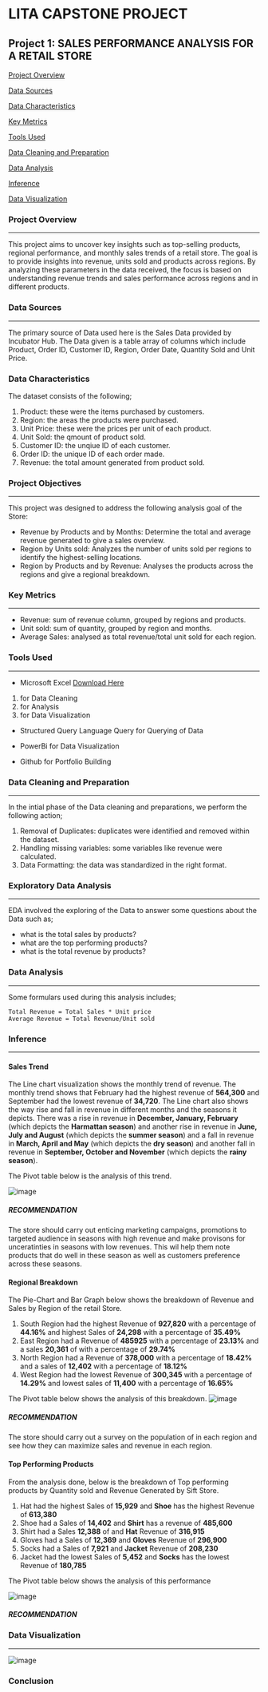 # LITA CAPSTONE PROJECT

## Project 1: SALES PERFORMANCE ANALYSIS FOR A RETAIL STORE

[Project Overview](#project-overview)

[Data Sources](#data-sources)

[Data Characteristics](#data-characteristics)

[Key Metrics](#key-metrics)

[Tools Used](#tools-used)

[Data Cleaning and Preparation](#data-cleaning-and-preparation)

[Data Analysis](#data-analysis)

[Inference](#inference)

[Data Visualization](#data-visualization)

### Project Overview
---
This project aims to uncover key insights such as top-selling products, regional performance, and monthly sales trends of a retail store. The goal is to provide insights into revenue, units sold and products across regions. By analyzing these parameters in the data received, the focus is based on understanding revenue trends and sales performance across regions and in different products.

### Data Sources
---
The primary source of Data used here is the Sales Data provided by Incubator Hub. The Data given is a table array of columns which include Product, Order ID, Customer ID, Region, Order Date, Quantity Sold and Unit Price.

### Data Characteristics
The dataset consists of the following;
1. Product: these were the items purchased by customers.
2. Region: the areas the products were purchased.
3. Unit Price: these were the prices per unit of each product.
4. Unit Sold: the qmount of product sold.
5. Customer ID: the unqiue ID of each customer.
6. Order ID: the unique ID of each order made.
7. Revenue: the total amount generated from product sold.


### Project Objectives
---
This project was designed to address the following analysis goal of the Store:
- Revenue by Products and by Months: Determine the total and average revenue generated to give a sales overview.
- Region by Units sold: Analyzes the number of units sold per regions to identify the highest-selling locations.
- Region by Products and by Revenue: Analyses the products across the regions and give a regional breakdown.

### Key Metrics
---
- Revenue: sum of revenue column, grouped by regions and products.
- Unit sold: sum of quantity, grouped by region and months.
- Average Sales: analysed as total revenue/total unit sold for each region.

### Tools Used
---
- Microsoft Excel [Download Here](https://www.microsoftexcel.com)
 1. for Data Cleaning
 2. for Analysis
 3. for Data Visualization

- Structured Query Language Query for Querying of Data
  
- PowerBi for Data Visualization
  
- Github for Portfolio Building
  
 ### Data Cleaning and Preparation
  ---
  In the intial phase of the Data cleaning and preparations, we perform the following action;
  1. Removal of Duplicates: duplicates were identified and removed within the dataset.
  2. Handling missing variables: some variables like revenue were calculated.
  3. Data Formatting: the data was standardized in the right format.

### Exploratory Data Analysis
  ---
  EDA involved the exploring of the Data to answer some questions about the Data such as;
  - what is the total sales by products?
  - what are the top performing products?
  - what is the total revenue by products?
 
### Data Analysis
  ---
  Some formulars used during this analysis includes;

  ```
  Total Revenue = Total Sales * Unit price
  Average Revenue = Total Revenue/Unit sold
  ```


### Inference
---

#### Sales Trend
The Line chart visualization shows the monthly trend of revenue. The monthly trend shows that February had the highest revenue of **564,300** and September had the lowest revenue of **34,720**. The Line chart also shows the way rise and fall in revenue in different months and the seasons it depicts.
There was a rise in revenue in **December, January, February** (which depicts the **Harmattan season**) and another rise in revenue in **June, July and August** (which depicts the **summer season**) and a fall in revenue in **March, April and May** (which depicts the **dry season**) and another fall in revenue in **September, October and November** (which depicts the **rainy season**).

The Pivot table below is the analysis of this trend.

![image](https://github.com/user-attachments/assets/aa9fbbbb-e6e8-4f81-8dd4-4ee611e302d2)


##### RECOMMENDATION
The store should carry out enticing marketing campaigns, promotions to targeted audience in seasons with high revenue and make provisons for unceratinties in seasons with low revenues. This wil help them note products that do well in these season as well as customers preference across these seasons.



#### Regional Breakdown
The Pie-Chart and Bar Graph below shows the breakdown of Revenue and Sales by Region of the retail Store.
1. South Region had the highest Revenue of **927,820** with a percentage of **44.16%** and highest Sales of **24,298** with a percentage of **35.49%**
2. East Region had a Revenue of **485925** with a percentage of **23.13%** and a sales **20,361** of with a percentage of **29.74%**
3. North Region had a Revenue of **378,000** with a percentage of **18.42%** and a sales of **12,402** with a percentage of **18.12%**
4. West Region had the lowest Revenue of **300,345** with a percentage of **14.29%** and lowest sales of **11,400** with a percentage of **16.65%**

The Pivot table below shows the analysis of this breakdown.
![image](https://github.com/user-attachments/assets/1ebc9c0c-a8e2-4fcd-8dfe-1159aa8fe1f5)

##### RECOMMENDATION
The store should carry out a survey on the population of in each region and see how they can maximize sales and revenue in each region. 



#### Top Performing Products
From the analysis done, below is the breakdown of Top performing products by Quantity sold and Revenue Generated by Sift Store.
1. Hat had the highest Sales of **15,929** and **Shoe** has the highest Revenue of **613,380**
2. Shoe had a Sales of **14,402** and **Shirt** has a revenue of **485,600**
3. Shirt had a Sales **12,388** of and **Hat** Revenue of **316,915**
4. Gloves had a Sales of **12,369** and **Gloves** Revenue of **296,900**
5. Socks had a Sales of **7,921** and **Jacket** Revenue of **208,230**
6. Jacket had the lowest Sales of **5,452** and **Socks** has the lowest Revenue of **180,785**

The Pivot table below shows the analysis of this performance

![image](https://github.com/user-attachments/assets/7b21b486-5bba-464f-a69d-c67d9453ca49)


##### RECOMMENDATION





### Data Visualization
---
![image](https://github.com/user-attachments/assets/73173b5f-cbd2-45f2-8db9-0f84ea926b3a)





### Conclusion

